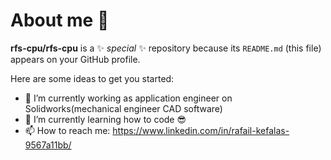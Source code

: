 # About me 👋


**rfs-cpu/rfs-cpu** is a ✨ _special_ ✨ repository because its `README.md` (this file) appears on your GitHub profile.

Here are some ideas to get you started:

- 🔭 I’m currently working as application engineer on Solidworks(mechanical engineer CAD software)
- 🌱 I’m currently learning how to code 😎
- 📫 How to reach me: https://www.linkedin.com/in/rafail-kefalas-9567a11bb/

